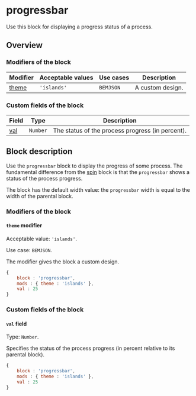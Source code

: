 # progressbar

Use this block for displaying a progress status of a process.

## Overview

### Modifiers of the block

| Modifier | Acceptable values | Use cases | Description |
| ----------- | ------------------- | -------------------- | -------- |
| <a href="#theme">theme</a> | <code>'islands'</code> | <code>BEMJSON</code> | A custom design. |

### Custom fields of the block

| Field | Type | Description |
| ---- | --- | -------- |
| <a href="#val">val</a> | <code>Number</code> | The status of the process progress (in percent). |

## Block description

Use the `progressbar` block to display the progress of some process. The fundamental difference from the [spin](../spin/spin.en.md) block is that the `progressbar` shows a status of the process progress.

The block has the default width value: the `progressbar` width is equal to the width of the parental block.

### Modifiers of the block

<a name="theme"></a>

#### `theme` modifier

Acceptable value: `'islands'`.

Use case: `BEMJSON`.

The modifier gives the block a custom design.

```js
{
    block : 'progressbar',
    mods : { theme : 'islands' },
    val : 25
}
```

### Custom fields of the block

<a name="val"></a>

#### `val` field

Type: `Number`.

Specifies the status of the process progress (in percent relative to its parental block).

```js
{
    block : 'progressbar',
    mods : { theme : 'islands' },
    val : 25
}
```
